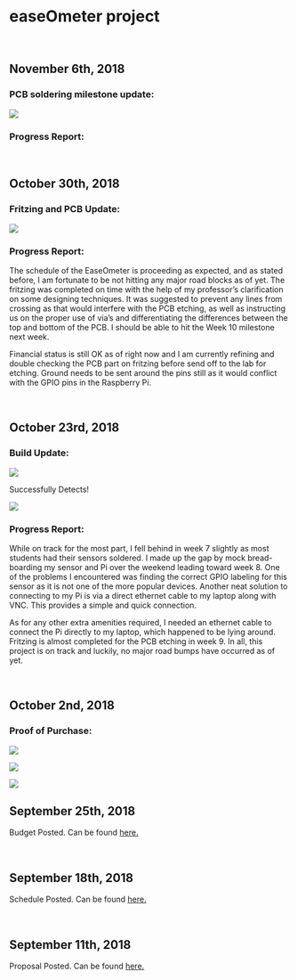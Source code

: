 easeOmeter project
==================

 

November 6th, 2018
------------------

### PCB soldering milestone update:

![](https://i.imgur.com/Ek2YiUi.jpg)

### Progress Report:

 

October 30th, 2018
------------------

### Fritzing and PCB Update:

![](https://i.imgur.com/gYxyjnZ.jpg)

### Progress Report:

The schedule of the EaseOmeter is proceeding as expected, and as stated before,
I am fortunate to be not hitting any major road blocks as of yet. The fritzing
was completed on time with the help of my professor’s clarification on some
designing techniques. It was suggested to prevent any lines from crossing as
that would interfere with the PCB etching, as well as instructing us on the
proper use of via’s and differentiating the differences between the top and
bottom of the PCB. I should be able to hit the Week 10 milestone next week.

Financial status is still OK as of right now and I am currently refining and
double checking the PCB part on fritzing before send off to the lab for etching.
Ground needs to be sent around the pins still as it would conflict with the GPIO
pins in the Raspberry Pi.

 

October 23rd, 2018
------------------

### Build Update:

![](https://i.imgur.com/Uye91vq.png)

Successfully Detects!

![](https://i.imgur.com/ADmRp7r.png)

### Progress Report:

While on track for the most part, I fell behind in week 7 slightly as most
students had their sensors soldered. I made up the gap by mock bread-boarding my
sensor and Pi over the weekend leading toward week 8. One of the problems I
encountered was finding the correct GPIO labeling for this sensor as it is not
one of the more popular devices. Another neat solution to connecting to my Pi is
via a direct ethernet cable to my laptop along with VNC. This provides a simple
and quick connection.

As for any other extra amenities required, I needed an ethernet cable to connect
the Pi directly to my laptop, which happened to be lying around. Fritzing is
almost completed for the PCB etching in week 9. In all, this project is on track
and luckily, no major road bumps have occurred as of yet.

 

October 2nd, 2018
-----------------

### Proof of Purchase:

![](https://i.imgur.com/mXrPxaY.png)

![](https://i.imgur.com/jeV3cju.png)

![](https://i.imgur.com/x5FFRfP.png)

September 25th, 2018
--------------------

Budget Posted. Can be found
[here.](https://github.com/rfmaynard/Accel-MagnetoMeter/blob/master/documentation/EaseOMeter_Budget.pdf)

 

September 18th, 2018
--------------------

Schedule Posted. Can be found
[here.](https://github.com/rfmaynard/Accel-MagnetoMeter/blob/master/documentation/EaseOMeter_Schedule.PNG)

 

September 11th, 2018
--------------------

Proposal Posted. Can be found
[here.](https://github.com/rfmaynard/Accel-MagnetoMeter/blob/master/documentation/RyanMaynard_EaseOMeter_Proposal.pdf)
